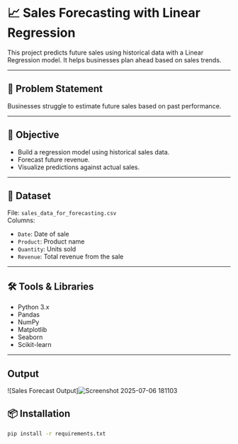 # 📈 Sales Forecasting with Linear Regression

This project predicts future sales using historical data with a Linear Regression model. It helps businesses plan ahead based on sales trends.

---

## 🧠 Problem Statement
Businesses struggle to estimate future sales based on past performance.

---

## 🎯 Objective
- Build a regression model using historical sales data.
- Forecast future revenue.
- Visualize predictions against actual sales.

---

## 📁 Dataset
File: `sales_data_for_forecasting.csv`  
Columns:
- `Date`: Date of sale
- `Product`: Product name
- `Quantity`: Units sold
- `Revenue`: Total revenue from the sale

---

## 🛠️ Tools & Libraries
- Python 3.x
- Pandas
- NumPy
- Matplotlib
- Seaborn
- Scikit-learn

---

## Output
![Sales Forecast Output]![Screenshot 2025-07-06 181103](https://github.com/user-attachments/assets/53ecc7ef-573d-4812-9fc1-22a32a4a34cc)



## 📦 Installation

```bash
pip install -r requirements.txt
